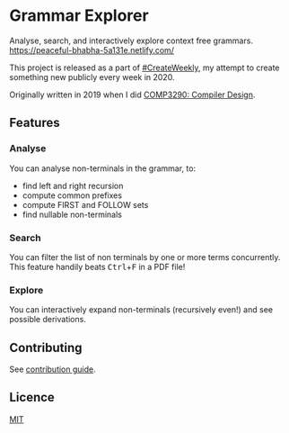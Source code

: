# Grammar Explorer

Analyse, search, and interactively explore context free grammars. <https://peaceful-bhabha-5a131e.netlify.com/>

This project is released as a part of [#CreateWeekly](https://dev.to/josephuspaye/createweekly-create-something-new-publicly-every-week-in-2020-1nh9), my attempt to create something new publicly every week in 2020.

Originally written in 2019 when I did [COMP3290: Compiler Design](https://www.newcastle.edu.au/course/COMP3290).

## Features

### Analyse

You can analyse non-terminals in the grammar, to:

- find left and right recursion
- compute common prefixes
- compute FIRST and FOLLOW sets
- find nullable non-terminals

### Search

You can filter the list of non terminals by one or more terms concurrently. This feature handily beats <kbd>Ctrl</kbd>+<kbd>F</kbd> in a PDF file!

### Explore

You can interactively expand non-terminals (recursively even!) and see possible derivations.

## Contributing

See [contribution guide](CONTRIBUTING.md).

## Licence

[MIT](LICENCE)
